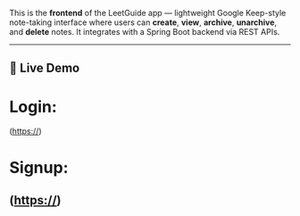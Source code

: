 This is the **frontend** of the LeetGuide app — lightweight Google Keep-style note-taking interface where users can **create**, **view**, **archive**, **unarchive**, and **delete** notes. It integrates with a Spring Boot backend via REST APIs.

---

## 🔗 Live Demo
# Login:
([https://](https://utej8553.github.io/GoogleKeepClone_Frontend/login/login.html))
# Signup:
([https://](https://utej8553.github.io/GoogleKeepClone_Frontend/signup/signup.html))
---

